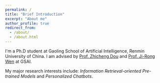 ```yaml
---
permalink: /
title: "Brief Introduction"
excerpt: "About me"
author_profile: true
redirect_from: 
  - /about/
  - /about.html
---
```


I'm a Ph.D student at Gaoling School of Artificial Intelligence, Renmin University of China.
I am advised by [Prof. Zhicheng Dou](http://playbigdata.ruc.edu.cn/dou/) and [Prof. Ji-Rong Wen](https://scholar.google.com/citations?user=tbxCHJgAAAAJ) at GSAI.

My major research interests include:
*Information Retrieval-oriented Pre-trained Models* and *Personalized Chatbots*.









